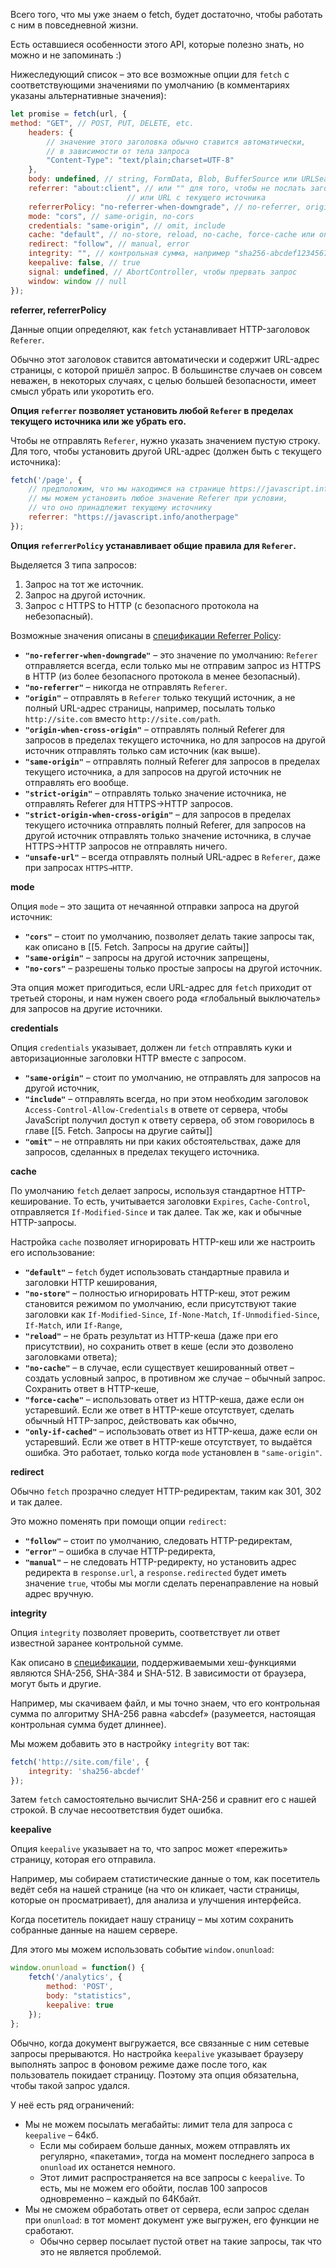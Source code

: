 Всего того, что мы уже знаем о fetch, будет достаточно, чтобы работать с ним в повседневной жизни. 

Есть оставшиеся особенности этого API, которые полезно знать, но можно и не запоминать :)

Нижеследующий список – это все возможные опции для `fetch` с соответствующими значениями по умолчанию (в комментариях указаны альтернативные значения):
```js
let promise = fetch(url, {
method: "GET", // POST, PUT, DELETE, etc. 
	headers: { 
		// значение этого заголовка обычно ставится автоматически, 
		// в зависимости от тела запроса 
		"Content-Type": "text/plain;charset=UTF-8" 
	}, 
	body: undefined, // string, FormData, Blob, BufferSource или URLSearchParams 
	referrer: "about:client", // или "" для того, чтобы не послать заголовок Referer,
						  // или URL с текущего источника
	referrerPolicy: "no-referrer-when-downgrade", // no-referrer, origin, same-origin...
	mode: "cors", // same-origin, no-cors 
	credentials: "same-origin", // omit, include 
	cache: "default", // no-store, reload, no-cache, force-cache или only-if-cached 
	redirect: "follow", // manual, error 
	integrity: "", // контрольная сумма, например "sha256-abcdef1234567890" 
	keepalive: false, // true 
	signal: undefined, // AbortController, чтобы прервать запрос 
	window: window // null
});
```

**referrer, referrerPolicy**

Данные опции определяют, как `fetch` устанавливает HTTP-заголовок `Referer`.

Обычно этот заголовок ставится автоматически и содержит URL-адрес страницы, с которой пришёл запрос. В большинстве случаев он совсем неважен, в некоторых случаях, с целью большей безопасности, имеет смысл убрать или укоротить его.

**Опция `referrer` позволяет установить любой `Referer` в пределах текущего источника или же убрать его.**

Чтобы не отправлять `Referer`, нужно указать значением пустую строку.
Для того, чтобы установить другой URL-адрес (должен быть с текущего источника):
```js
fetch('/page', { 
	// предположим, что мы находимся на странице https://javascript.info 
	// мы можем установить любое значение Referer при условии, 
	// что оно принадлежит текущему источнику 
	referrer: "https://javascript.info/anotherpage"
});
```

**Опция `referrerPolicy` устанавливает общие правила для `Referer`.**

Выделяется 3 типа запросов:

1.  Запрос на тот же источник.
2.  Запрос на другой источник.
3.  Запрос с HTTPS to HTTP (с безопасного протокола на небезопасный).

Возможные значения описаны в [спецификации Referrer Policy](https://w3c.github.io/webappsec-referrer-policy/):

-   **`"no-referrer-when-downgrade"`** – это значение по умолчанию: `Referer` отправляется всегда, если только мы не отправим запрос из HTTPS в HTTP (из более безопасного протокола в менее безопасный).
-   **`"no-referrer"`** – никогда не отправлять `Referer`.
-   **`"origin"`** – отправлять в `Referer` только текущий источник, а не полный URL-адрес страницы, например, посылать только `http://site.com` вместо `http://site.com/path`.
-   **`"origin-when-cross-origin"`** – отправлять полный Referer для запросов в пределах текущего источника, но для запросов на другой источник отправлять только сам источник (как выше).
-   **`"same-origin"`** – отправлять полный Referer для запросов в пределах текущего источника, а для запросов на другой источник не отправлять его вообще.
-   **`"strict-origin"`** – отправлять только значение источника, не отправлять Referer для HTTPS→HTTP запросов.
-   **`"strict-origin-when-cross-origin"`** – для запросов в пределах текущего источника отправлять полный Referer, для запросов на другой источник отправлять только значение источника, в случае HTTPS→HTTP запросов не отправлять ничего.
-   **`"unsafe-url"`** – всегда отправлять полный URL-адрес в `Referer`, даже при запросах `HTTPS→HTTP`.

**mode**

Опция `mode` – это защита от нечаянной отправки запроса на другой источник:

-   **`"cors"`** – стоит по умолчанию, позволяет делать такие запросы так, как описано в [[5. Fetch. Запросы на другие сайты]]
-   **`"same-origin"`** – запросы на другой источник запрещены,
-   **`"no-cors"`** – разрешены только простые запросы на другой источник.

Эта опция может пригодиться, если URL-адрес для `fetch` приходит от третьей стороны, и нам нужен своего рода «глобальный выключатель» для запросов на другие источники.

**credentials**

Опция `credentials` указывает, должен ли `fetch` отправлять куки и авторизационные заголовки HTTP вместе с запросом.

-   **`"same-origin"`** – стоит по умолчанию, не отправлять для запросов на другой источник,
-   **`"include"`** – отправлять всегда, но при этом необходим заголовок `Access-Control-Allow-Credentials` в ответе от сервера, чтобы JavaScript получил доступ к ответу сервера, об этом говорилось в главе [[5. Fetch. Запросы на другие сайты]]
-   **`"omit"`** – не отправлять ни при каких обстоятельствах, даже для запросов, сделанных в пределах текущего источника.

**cache**

По умолчанию `fetch` делает запросы, используя стандартное HTTP-кеширование. То есть, учитывается заголовки `Expires`, `Cache-Control`, отправляется `If-Modified-Since` и так далее. Так же, как и обычные HTTP-запросы.

Настройка `cache` позволяет игнорировать HTTP-кеш или же настроить его использование:

-   **`"default"`** – `fetch` будет использовать стандартные правила и заголовки HTTP кеширования,
-   **`"no-store"`** – полностью игнорировать HTTP-кеш, этот режим становится режимом по умолчанию, если присутствуют такие заголовки как `If-Modified-Since`, `If-None-Match`, `If-Unmodified-Since`, `If-Match`, или `If-Range`,
-   **`"reload"`** – не брать результат из HTTP-кеша (даже при его присутствии), но сохранить ответ в кеше (если это дозволено заголовками ответа);
-   **`"no-cache"`** – в случае, если существует кешированный ответ – создать условный запрос, в противном же случае – обычный запрос. Сохранить ответ в HTTP-кеше,
-   **`"force-cache"`** – использовать ответ из HTTP-кеша, даже если он устаревший. Если же ответ в HTTP-кеше отсутствует, сделать обычный HTTP-запрос, действовать как обычно,
-   **`"only-if-cached"`** – использовать ответ из HTTP-кеша, даже если он устаревший. Если же ответ в HTTP-кеше отсутствует, то выдаётся ошибка. Это работает, только когда `mode` установлен в `"same-origin"`.

**redirect**

Обычно `fetch` прозрачно следует HTTP-редиректам, таким как 301, 302 и так далее.

Это можно поменять при помощи опции `redirect`:

-   **`"follow"`** – стоит по умолчанию, следовать HTTP-редиректам,
-   **`"error"`** – ошибка в случае HTTP-редиректа,
-   **`"manual"`** – не следовать HTTP-редиректу, но установить адрес редиректа в `response.url`, а `response.redirected` будет иметь значение `true`, чтобы мы могли сделать перенаправление на новый адрес вручную.

**integrity**

Опция `integrity` позволяет проверить, соответствует ли ответ известной заранее контрольной сумме.

Как описано в [спецификации](https://w3c.github.io/webappsec-subresource-integrity/), поддерживаемыми хеш-функциями являются SHA-256, SHA-384 и SHA-512. В зависимости от браузера, могут быть и другие.

Например, мы скачиваем файл, и мы точно знаем, что его контрольная сумма по алгоритму SHA-256 равна «abcdef» (разумеется, настоящая контрольная сумма будет длиннее).

Мы можем добавить это в настройку `integrity` вот так:
```js
fetch('http://site.com/file', { 
	integrity: 'sha256-abcdef' 
});
```
Затем `fetch` самостоятельно вычислит SHA-256 и сравнит его с нашей строкой. В случае несоответствия будет ошибка.

**keepalive**

Опция `keepalive` указывает на то, что запрос может «пережить» страницу, которая его отправила.

Например, мы собираем статистические данные о том, как посетитель ведёт себя на нашей странице (на что он кликает, части страницы, которые он просматривает), для анализа и улучшения интерфейса.

Когда посетитель покидает нашу страницу – мы хотим сохранить собранные данные на нашем сервере.

Для этого мы можем использовать событие `window.onunload`:
```js
window.onunload = function() {
	fetch('/analytics', {
		method: 'POST', 
		body: "statistics", 
		keepalive: true
	}); 
};
```

Обычно, когда документ выгружается, все связанные с ним сетевые запросы прерываются. Но настройка `keepalive` указывает браузеру выполнять запрос в фоновом режиме даже после того, как пользователь покидает страницу. Поэтому эта опция обязательна, чтобы такой запрос удался.

У неё есть ряд ограничений:

-   Мы не можем посылать мегабайты: лимит тела для запроса с `keepalive` – 64кб.
    -   Если мы собираем больше данных, можем отправлять их регулярно, «пакетами», тогда на момент последнего запроса в `onunload` их останется немного.
    -   Этот лимит распространяется на все запросы с `keepalive`. То есть, мы не можем его обойти, послав 100 запросов одновременно – каждый по 64Кбайт.
-   Мы не сможем обработать ответ от сервера, если запрос сделан при `onunload`: в тот момент документ уже выгружен, его функции не сработают.
    -   Обычно сервер посылает пустой ответ на такие запросы, так что это не является проблемой.